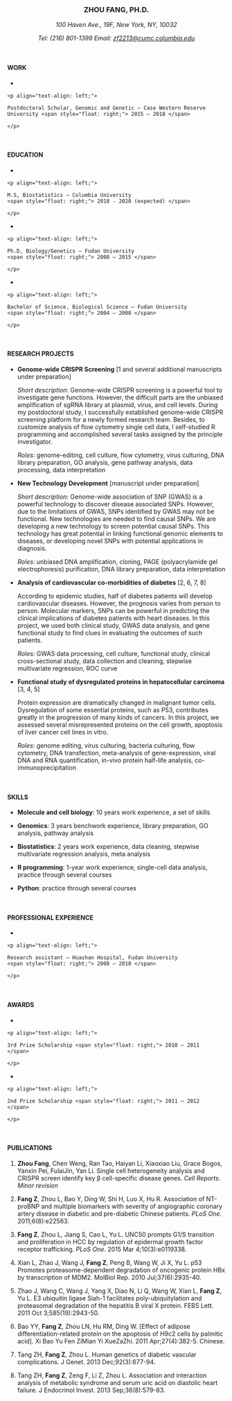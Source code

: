 
<center>

<h3>

ZHOU FANG, PH.D.

</h3>

</center>

<center>

*100 Haven Ave., 19F, New York, NY, 10032*

</center>

<center>

*Tel: (216) 801-1399 Email: <zf2213@cumc.columbia.edu>*

</center>

<br>

#### WORK

  - 
    
    <p align="text-align: left;">
    
    Postdoctoral Scholar, Genomic and Genetic – Case Western Reserve
    University <span style="float: right;"> 2015 – 2018 </span>
    
    </p>

<br>

#### EDUCATION

  - 
    
    <p align="text-align: left;">
    
    M.S, Biostatistics – Columbia University
    <span style="float: right;"> 2018 - 2020 (expected) </span>
    
    </p>

  - 
    
    <p align="text-align: left;">
    
    Ph.D, Biology/Genetics – Fudan University
    <span style="float: right;"> 2008 – 2015 </span>
    
    </p>

  - 
    
    <p align="text-align: left;">
    
    Bachelor of Science, Biological Science – Fudan University
    <span style="float: right;"> 2004 – 2008 </span>
    
    </p>

<br>

#### RESEARCH PROJECTS

  - **Genome-wide CRISPR Screening** \[1 and several additional
    manuscripts under preparation\]
    
    *Short description*: Genome-wide CRISPR screening is a powerful tool
    to investigate gene functions. However, the difficult parts are the
    unbiased amplification of sgRNA library at plasmid, virus, and cell
    levels. During my postdoctoral study, I successfully established
    genome-wide CRISPR screening platform for a newly formed research
    team. Besides, to customize analysis of flow cytometry single cell
    data, I self-studied R programming and accomplished several tasks
    assigned by the principle investigator.
    
    *Roles*: genome-editing, cell culture, flow cytometry, virus
    culturing, DNA library preparation, GO analysis, gene pathway
    analysis, data processing, data interpretation

  - **New Technology Development** \[manuscript under preparation\]
    
    *Short description*: Genome-wide association of SNP (GWAS) is a
    powerful technology to discover disease associated SNPs. However,
    due to the limitations of GWAS, SNPs identified by GWAS may not be
    functional. New technologies are needed to find causal SNPs. We are
    developing a new technology to screen potential causal SNPs. This
    technology has great potential in linking functional genomic
    elements to diseases, or developing novel SNPs with potential
    applications in diagnosis.
    
    *Roles*: unbiased DNA amplification, cloning, PAGE (polyacrylamide
    gel electrophoresis) purification, DNA library preparation, data
    interpretation

  - **Analysis of cardiovascular co-morbidities of diabetes** \[2, 6, 7,
    8\]
    
    According to epidemic studies, half of diabetes patients will
    develop cardiovascular diseases. However, the prognosis varies from
    person to person. Molecular markers, SNPs can be powerful in
    predicting the clinical implications of diabetes patients with heart
    diseases. In this project, we used both clinical study, GWAS data
    analysis, and gene functional study to find clues in evaluating the
    outcomes of such patients.
    
    *Roles*: GWAS data processing, cell culture, functional study,
    clinical cross-sectional study, data collection and cleaning,
    stepwise multivariate regression, ROC curve

  - **Functional study of dysregulated proteins in hepatocellular
    carcinoma** \[3, 4, 5\]
    
    Protein expression are dramatically changed in malignant tumor
    cells. Dysregulation of some essential proteins, such as P53,
    contributes greatly in the progression of many kinds of cancers. In
    this project, we assessed several misrepresented proteins on the
    cell growth, apoptosis of liver cancer cell lines in vitro.
    
    *Roles*: genome editing, virus culturing, bacteria culturing, flow
    cytometry, DNA transfection, meta-analysis of gene-expression, viral
    DNA and RNA quantification, in-vivo protein half-life analysis,
    co-immunoprecipitation

<br>

#### SKILLS

  - **Molecule and cell biology**: 10 years work experience, a set of
    skills

  - **Genomics**: 3 years benchwork experience, library preparation, GO
    analysis, pathway analysis

  - **Biostatistics**: 2 years work experience, data cleaning, stepwise
    multivariate regression analysis, meta analysis

  - **R programming**: 1-year work experience, single-cell data
    analysis, practice through several courses

  - **Python**: practice through several courses

<br>

#### PROFESSIONAL EXPERIENCE

  - 
    
    <p align="text-align: left;">
    
    Research assistant – Huashan Hospital, Fudan University
    <span style="float: right;"> 2008 – 2010 </span>
    
    </p>

<br>

#### AWARDS

  - 
    
    <p align="text-align: left;">
    
    3rd Prize Scholarship <span style="float: right;"> 2010 – 2011
    </span>
    
    </p>

  - 
    
    <p align="text-align: left;">
    
    2nd Prize Scholarship <span style="float: right;"> 2011 – 2012
    </span>
    
    </p>

<br>

#### PUBLICATIONS

1.  **Zhou Fang**, Chen Weng, Ran Tao, Haiyan Li, Xiaoxiao Liu, Grace
    Bogos, Yanxin Pei, FulaiJin, Yan Li. Single cell heterogeneity
    analysis and CRISPR screen identify key β cell-specific disease
    genes. *Cell Reports*. *Minor revision*

2.  **Fang Z**, Zhou L, Bao Y, Ding W, Shi H, Luo X, Hu R. Association
    of NT-proBNP and multiple biomarkers with severity of angiographic
    coronary artery disease in diabetic and pre-diabetic Chinese
    patients. *PLoS One*. 2011;6(8):e22563.

3.  **Fang Z**, Zhou L, Jiang S, Cao L, Yu L. UNC50 prompts G1/S
    transition and proliferation in HCC by regulation of epidermal
    growth factor receptor trafficking. *PLoS One*. 2015 Mar
    4;10(3):e0119338.

4.  Xian L, Zhao J, Wang J, **Fang Z**, Peng B, Wang W, Ji X, Yu L. p53
    Promotes proteasome-dependent degradation of oncogenic protein HBx
    by transcription of MDM2. MolBiol Rep. 2010 Jul;37(6):2935-40.

5.  Zhao J, Wang C, Wang J, Yang X, Diao N, Li Q, Wang W, Xian L, **Fang
    Z**, Yu L. E3 ubiquitin ligase Siah-1 facilitates
    poly-ubiquitylation and proteasomal degradation of the hepatitis B
    viral X protein. FEBS Lett. 2011 Oct 3;585(19):2943-50.

6.  Bao YY, **Fang Z**, Zhou LN, Hu RM, Ding W. \[Effect of adipose
    differentiation-related protein on the apoptosis of H9c2 cells by
    palmitic acid\]. Xi Bao Yu Fen ZiMian Yi XueZaZhi. 2011
    Apr;27(4):382-5. Chinese.

7.  Tang ZH, **Fang Z**, Zhou L. Human genetics of diabetic vascular
    complications. J Genet. 2013 Dec;92(3):677-94.

8.  Tang ZH, **Fang Z**, Zeng F, Li Z, Zhou L. Association and
    interaction analysis of metabolic syndrome and serum uric acid on
    diastolic heart failure. J Endocrinol Invest. 2013 Sep;36(8):579-83.
